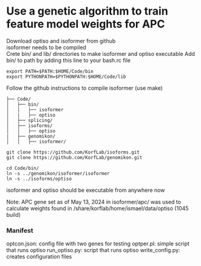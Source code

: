 # Use a genetic algorithm to train feature model weights for APC
Download optiso and isoformer from github  
isoformer needs to be compiled  
Crete bin/ and lib/ directories to make isoformer and optiso executable
Add bin/ to path by adding this line to your bash.rc file
```
export PATH=$PATH:$HOME/Code/bin
export PYTHONPATH=$PYTHONPATH:$HOME/Code/lib
```
Follow the github instructions to compile isoformer (use make)
```
├── Code/
│   ├── bin/
│   |   ├── isoformer
│   |   ├── optiso
│   ├── splicing/
│   ├── isoforms/
│   │   ├── optiso
|   ├── genomikon/
│   │   ├── isoformer/

git clone https://github.com/KorfLab/isoforms.git
git clone https://github.com/KorfLab/genomikon.git

cd Code/bin/
ln -s ../genomikon/isoformer/isoformer
ln -s ../isoforms/optiso
```

isoformer and optiso should be executable from anywhere now

Note: APC gene set as of May 13, 2024 in isoformer/apc/ was used to calculate weights found in /share/korflab/home/ismael/data/optiso (1045 build)

### Manifest
optcon.json: config file with two genes for testing
optper.pl: simple script that runs optiso 
run_optiso.py: script that runs optiso
write_config.py: creates configuration files

